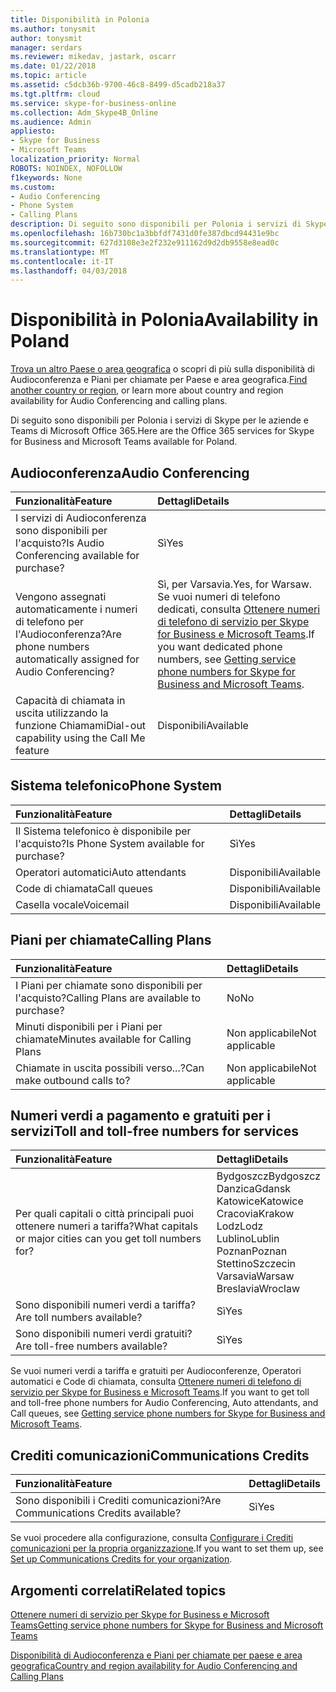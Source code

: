 ```yaml
---
title: Disponibilità in Polonia
ms.author: tonysmit
author: tonysmit
manager: serdars
ms.reviewer: mikedav, jastark, oscarr
ms.date: 01/22/2018
ms.topic: article
ms.assetid: c5dcb36b-9700-46c8-8499-d5cadb218a37
ms.tgt.pltfrm: cloud
ms.service: skype-for-business-online
ms.collection: Adm_Skype4B_Online
ms.audience: Admin
appliesto:
- Skype for Business
- Microsoft Teams
localization_priority: Normal
ROBOTS: NOINDEX, NOFOLLOW
f1keywords: None
ms.custom:
- Audio Conferencing
- Phone System
- Calling Plans
description: Di seguito sono disponibili per Polonia i servizi di Skype per le aziende e Teams di Microsoft Office 365.
ms.openlocfilehash: 16b730bc1a3bbfdf7431d0fe387dbcd94431e9bc
ms.sourcegitcommit: 627d3108e3e2f232e911162d9d2db9558e8ead0c
ms.translationtype: MT
ms.contentlocale: it-IT
ms.lasthandoff: 04/03/2018
---
```

# <a name="availability-in-poland"></a><span data-ttu-id="a45bc-103">Disponibilità in Polonia</span><span class="sxs-lookup"><span data-stu-id="a45bc-103">Availability in Poland</span></span>

<span data-ttu-id="a45bc-104">[Trova un altro Paese o area geografica](country-and-region-availability-for-audio-conferencing-and-calling-plans.md) o scopri di più sulla disponibilità di Audioconferenza e Piani per chiamate per Paese e area geografica.</span><span class="sxs-lookup"><span data-stu-id="a45bc-104">[Find another country or region](country-and-region-availability-for-audio-conferencing-and-calling-plans.md), or learn more about country and region availability for Audio Conferencing and calling plans.</span></span>

<span data-ttu-id="a45bc-105">Di seguito sono disponibili per Polonia i servizi di Skype per le aziende e Teams di Microsoft Office 365.</span><span class="sxs-lookup"><span data-stu-id="a45bc-105">Here are the Office 365 services for Skype for Business and Microsoft Teams available for Poland.</span></span>
  
## <a name="audio-conferencing"></a><span data-ttu-id="a45bc-106">Audioconferenza</span><span class="sxs-lookup"><span data-stu-id="a45bc-106">Audio Conferencing</span></span>

|<span data-ttu-id="a45bc-107">**Funzionalità**</span><span class="sxs-lookup"><span data-stu-id="a45bc-107">**Feature**</span></span>|<span data-ttu-id="a45bc-108">**Dettagli**</span><span class="sxs-lookup"><span data-stu-id="a45bc-108">**Details**</span></span>|
|:-----|:-----|
|<span data-ttu-id="a45bc-109">I servizi di Audioconferenza sono disponibili per l'acquisto?</span><span class="sxs-lookup"><span data-stu-id="a45bc-109">Is Audio Conferencing available for purchase?</span></span>  <br/> |<span data-ttu-id="a45bc-110">Sì</span><span class="sxs-lookup"><span data-stu-id="a45bc-110">Yes</span></span>  <br/> |
|<span data-ttu-id="a45bc-111">Vengono assegnati automaticamente i numeri di telefono per l'Audioconferenza?</span><span class="sxs-lookup"><span data-stu-id="a45bc-111">Are phone numbers automatically assigned for Audio Conferencing?</span></span>  <br/> |<span data-ttu-id="a45bc-112">Sì, per Varsavia.</span><span class="sxs-lookup"><span data-stu-id="a45bc-112">Yes, for Warsaw.</span></span> <span data-ttu-id="a45bc-113">Se vuoi numeri di telefono dedicati, consulta [Ottenere numeri di telefono di servizio per Skype for Business e Microsoft Teams](../what-is-phone-system-in-office-365/getting-service-phone-numbers.md).</span><span class="sxs-lookup"><span data-stu-id="a45bc-113">If you want dedicated phone numbers, see [Getting service phone numbers for Skype for Business and Microsoft Teams](../what-is-phone-system-in-office-365/getting-service-phone-numbers.md).</span></span>  <br/> |
|<span data-ttu-id="a45bc-114">Capacità di chiamata in uscita utilizzando la funzione Chiamami</span><span class="sxs-lookup"><span data-stu-id="a45bc-114">Dial-out capability using the Call Me feature</span></span>  <br/> |<span data-ttu-id="a45bc-115">Disponibili</span><span class="sxs-lookup"><span data-stu-id="a45bc-115">Available</span></span>  <br/> |
   
## <a name="phone-system"></a><span data-ttu-id="a45bc-116">Sistema telefonico</span><span class="sxs-lookup"><span data-stu-id="a45bc-116">Phone System</span></span>

|<span data-ttu-id="a45bc-117">**Funzionalità**</span><span class="sxs-lookup"><span data-stu-id="a45bc-117">**Feature**</span></span>|<span data-ttu-id="a45bc-118">**Dettagli**</span><span class="sxs-lookup"><span data-stu-id="a45bc-118">**Details**</span></span>|
|:-----|:-----|
|<span data-ttu-id="a45bc-119">Il Sistema telefonico è disponibile per l'acquisto?</span><span class="sxs-lookup"><span data-stu-id="a45bc-119">Is Phone System available for purchase?</span></span>  <br/> |<span data-ttu-id="a45bc-120">Sì</span><span class="sxs-lookup"><span data-stu-id="a45bc-120">Yes</span></span>  <br/> |
| <span data-ttu-id="a45bc-121">Operatori automatici</span><span class="sxs-lookup"><span data-stu-id="a45bc-121">Auto attendants</span></span> <br/> |<span data-ttu-id="a45bc-122">Disponibili</span><span class="sxs-lookup"><span data-stu-id="a45bc-122">Available</span></span>  <br/> |
|<span data-ttu-id="a45bc-123">Code di chiamata</span><span class="sxs-lookup"><span data-stu-id="a45bc-123">Call queues</span></span>  <br/> |<span data-ttu-id="a45bc-124">Disponibili</span><span class="sxs-lookup"><span data-stu-id="a45bc-124">Available</span></span>  <br/> |
|<span data-ttu-id="a45bc-125">Casella vocale</span><span class="sxs-lookup"><span data-stu-id="a45bc-125">Voicemail</span></span>  <br/> |<span data-ttu-id="a45bc-126">Disponibili</span><span class="sxs-lookup"><span data-stu-id="a45bc-126">Available</span></span>  <br/> |
   
## <a name="calling-plans"></a><span data-ttu-id="a45bc-127">Piani per chiamate</span><span class="sxs-lookup"><span data-stu-id="a45bc-127">Calling Plans</span></span>

|<span data-ttu-id="a45bc-128">**Funzionalità**</span><span class="sxs-lookup"><span data-stu-id="a45bc-128">**Feature**</span></span>|<span data-ttu-id="a45bc-129">**Dettagli**</span><span class="sxs-lookup"><span data-stu-id="a45bc-129">**Details**</span></span>|
|:-----|:-----|
|<span data-ttu-id="a45bc-130">I Piani per chiamate sono disponibili per l'acquisto?</span><span class="sxs-lookup"><span data-stu-id="a45bc-130">Calling Plans are available to purchase?</span></span>  <br/> |<span data-ttu-id="a45bc-131">No</span><span class="sxs-lookup"><span data-stu-id="a45bc-131">No</span></span>  <br/> |
|<span data-ttu-id="a45bc-132">Minuti disponibili per i Piani per chiamate</span><span class="sxs-lookup"><span data-stu-id="a45bc-132">Minutes available for Calling Plans</span></span>  <br/> |<span data-ttu-id="a45bc-133">Non applicabile</span><span class="sxs-lookup"><span data-stu-id="a45bc-133">Not applicable</span></span>  <br/> |
|<span data-ttu-id="a45bc-134">Chiamate in uscita possibili verso...?</span><span class="sxs-lookup"><span data-stu-id="a45bc-134">Can make outbound calls to?</span></span>  <br/> |<span data-ttu-id="a45bc-135">Non applicabile</span><span class="sxs-lookup"><span data-stu-id="a45bc-135">Not applicable</span></span>  <br/> |
   
## <a name="toll-and-toll-free-numbers-for-services"></a><span data-ttu-id="a45bc-136">Numeri verdi a pagamento e gratuiti per i servizi</span><span class="sxs-lookup"><span data-stu-id="a45bc-136">Toll and toll-free numbers for services</span></span>

|<span data-ttu-id="a45bc-137">**Funzionalità**</span><span class="sxs-lookup"><span data-stu-id="a45bc-137">**Feature**</span></span>|<span data-ttu-id="a45bc-138">**Dettagli**</span><span class="sxs-lookup"><span data-stu-id="a45bc-138">**Details**</span></span>|
|:-----|:-----|
|<span data-ttu-id="a45bc-139">Per quali capitali o città principali puoi ottenere numeri a tariffa?</span><span class="sxs-lookup"><span data-stu-id="a45bc-139">What capitals or major cities can you get toll numbers for?</span></span>  <br/> | <span data-ttu-id="a45bc-140">Bydgoszcz</span><span class="sxs-lookup"><span data-stu-id="a45bc-140">Bydgoszcz</span></span> <br/>  <span data-ttu-id="a45bc-141">Danzica</span><span class="sxs-lookup"><span data-stu-id="a45bc-141">Gdansk</span></span> <br/>  <span data-ttu-id="a45bc-142">Katowice</span><span class="sxs-lookup"><span data-stu-id="a45bc-142">Katowice</span></span> <br/>  <span data-ttu-id="a45bc-143">Cracovia</span><span class="sxs-lookup"><span data-stu-id="a45bc-143">Krakow</span></span> <br/>  <span data-ttu-id="a45bc-144">Lodz</span><span class="sxs-lookup"><span data-stu-id="a45bc-144">Lodz</span></span> <br/>  <span data-ttu-id="a45bc-145">Lublino</span><span class="sxs-lookup"><span data-stu-id="a45bc-145">Lublin</span></span> <br/>  <span data-ttu-id="a45bc-146">Poznan</span><span class="sxs-lookup"><span data-stu-id="a45bc-146">Poznan</span></span> <br/>  <span data-ttu-id="a45bc-147">Stettino</span><span class="sxs-lookup"><span data-stu-id="a45bc-147">Szczecin</span></span> <br/>  <span data-ttu-id="a45bc-148">Varsavia</span><span class="sxs-lookup"><span data-stu-id="a45bc-148">Warsaw</span></span> <br/>  <span data-ttu-id="a45bc-149">Breslavia</span><span class="sxs-lookup"><span data-stu-id="a45bc-149">Wroclaw</span></span> <br/> |
|<span data-ttu-id="a45bc-150">Sono disponibili numeri verdi a tariffa?</span><span class="sxs-lookup"><span data-stu-id="a45bc-150">Are toll numbers available?</span></span>  <br/> |<span data-ttu-id="a45bc-151">Sì</span><span class="sxs-lookup"><span data-stu-id="a45bc-151">Yes</span></span>  <br/> |
|<span data-ttu-id="a45bc-152">Sono disponibili numeri verdi gratuiti?</span><span class="sxs-lookup"><span data-stu-id="a45bc-152">Are toll-free numbers available?</span></span>  <br/> |<span data-ttu-id="a45bc-153">Sì</span><span class="sxs-lookup"><span data-stu-id="a45bc-153">Yes</span></span>  <br/> |
   
 <span data-ttu-id="a45bc-154">Se vuoi numeri verdi a tariffa e gratuiti per Audioconferenze, Operatori automatici e Code di chiamata, consulta [Ottenere numeri di telefono di servizio per Skype for Business e Microsoft Teams](../what-is-phone-system-in-office-365/getting-service-phone-numbers.md).</span><span class="sxs-lookup"><span data-stu-id="a45bc-154">If you want to get toll and toll-free phone numbers for Audio Conferencing, Auto attendants, and Call queues, see [Getting service phone numbers for Skype for Business and Microsoft Teams](../what-is-phone-system-in-office-365/getting-service-phone-numbers.md).</span></span>
  
## <a name="communications-credits"></a><span data-ttu-id="a45bc-155">Crediti comunicazioni</span><span class="sxs-lookup"><span data-stu-id="a45bc-155">Communications Credits</span></span>

|<span data-ttu-id="a45bc-156">**Funzionalità**</span><span class="sxs-lookup"><span data-stu-id="a45bc-156">**Feature**</span></span>|<span data-ttu-id="a45bc-157">**Dettagli**</span><span class="sxs-lookup"><span data-stu-id="a45bc-157">**Details**</span></span>|
|:-----|:-----|
|<span data-ttu-id="a45bc-158">Sono disponibili i Crediti comunicazioni?</span><span class="sxs-lookup"><span data-stu-id="a45bc-158">Are Communications Credits available?</span></span>  <br/> |<span data-ttu-id="a45bc-159">Sì</span><span class="sxs-lookup"><span data-stu-id="a45bc-159">Yes</span></span>  <br/> |
   
<span data-ttu-id="a45bc-160">Se vuoi procedere alla configurazione, consulta [Configurare i Crediti comunicazioni per la propria organizzazione](../skype-for-business-and-microsoft-teams-add-on-licensing/set-up-communications-credits-for-your-organization.md).</span><span class="sxs-lookup"><span data-stu-id="a45bc-160">If you want to set them up, see [Set up Communications Credits for your organization](../skype-for-business-and-microsoft-teams-add-on-licensing/set-up-communications-credits-for-your-organization.md).</span></span>
  
## <a name="related-topics"></a><span data-ttu-id="a45bc-161">Argomenti correlati</span><span class="sxs-lookup"><span data-stu-id="a45bc-161">Related topics</span></span>

[<span data-ttu-id="a45bc-162">Ottenere numeri di servizio per Skype for Business e Microsoft Teams</span><span class="sxs-lookup"><span data-stu-id="a45bc-162">Getting service phone numbers for Skype for Business and Microsoft Teams</span></span>](../what-is-phone-system-in-office-365/getting-service-phone-numbers.md)

[<span data-ttu-id="a45bc-163">Disponibilità di Audioconferenza e Piani per chiamate per paese e area geografica</span><span class="sxs-lookup"><span data-stu-id="a45bc-163">Country and region availability for Audio Conferencing and Calling Plans</span></span>](../country-and-region-availability-for-audio-conferencing-and-calling-plans/country-and-region-availability-for-audio-conferencing-and-calling-plans.md)

  
 

